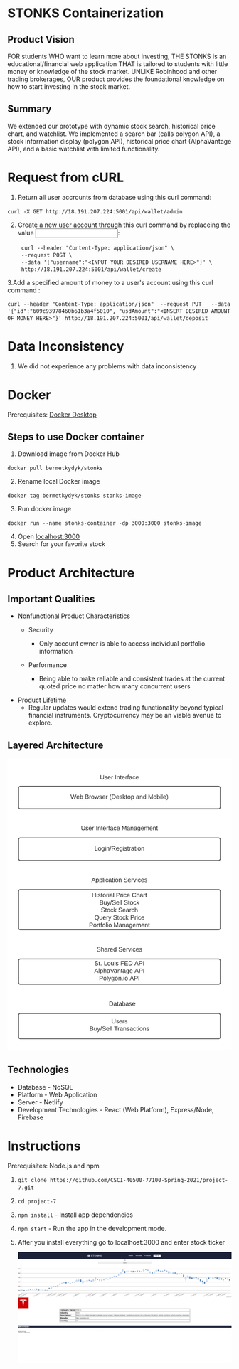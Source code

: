 # STONKS Containerization

## Product Vision

FOR students WHO want to learn more about investing, THE STONKS is an educational/financial web
application THAT is tailored to students with little money or knowledge of the stock market. UNLIKE Robinhood and other trading brokerages, OUR product provides the foundational knowledge on how to start investing in the stock market.

## Summary

We extended our prototype with dynamic stock search, historical price chart, and watchlist. We implemented a search bar (calls polygon API), a stock information display (polygon API), historical price chart (AlphaVantage API), and a basic watchlist with limited functionality.

# Request from cURL
1. Return all user accrounts from database using this curl command:
  
  `curl -X GET http://18.191.207.224:5001/api/wallet/admin`
  
  
2. Create a new user account through this curl command by replaceing the value <INPUT YOUR DESIRED USERNAME HERE>:

        curl --header "Content-Type: application/json" \
        --request POST \
        --data '{"username":"<INPUT YOUR DESIRED USERNAME HERE>"}' \
        http://18.191.207.224:5001/api/wallet/create

  
3.Add a specified amount of money to a user's account using this curl command <INSERT DESIRED AMOUNT OF MONEY HERE>:
  
    curl --header "Content-Type: application/json"  --request PUT   --data '{"id":"609c93978460b61b3a4f5010", "usdAmount":"<INSERT DESIRED AMOUNT OF MONEY HERE>"}' http://18.191.207.224:5001/api/wallet/deposit
  
# Data Inconsistency
1. We did not experience any problems with data inconsistency



# Docker

Prerequisites: [Docker Desktop](https://www.docker.com/products/docker-desktop)

## Steps to use Docker container

1. Download image from Docker Hub

`docker pull bermetkydyk/stonks`

2. Rename local Docker image

`docker tag bermetkydyk/stonks stonks-image`

3. Run docker image

`docker run --name stonks-container -dp 3000:3000 stonks-image`

4. Open [localhost:3000](http://localhost:3000)
5. Search for your favorite stock

# Product Architecture

## Important Qualities

- Nonfunctional Product Characteristics

  - Security

    - Only account owner is able to access individual portfolio information

  - Performance
    - Being able to make reliable and consistent trades at the current quoted price no matter how many concurrent users

* Product Lifetime
  - Regular updates would extend trading functionality beyond typical financial instruments. Cryptocurrency may be an viable avenue to explore.

## Layered Architecture

![architecture-diagram](./images/Architecture-Diagram.png)

## Technologies

- Database - NoSQL
- Platform - Web Application
- Server - Netlify
- Development Technologies - React (Web Platform), Express/Node, Firebase

# Instructions

Prerequisites: Node.js and npm

1. `git clone https://github.com/CSCI-40500-77100-Spring-2021/project-7.git`
2. `cd project-7`
3. `npm install` - Install app dependencies
4. `npm start` - Run the app in the development mode.
5. After you install everything go to localhost:3000 and enter stock ticker

   ![stonkschart](./images/prototype-extension.png)
